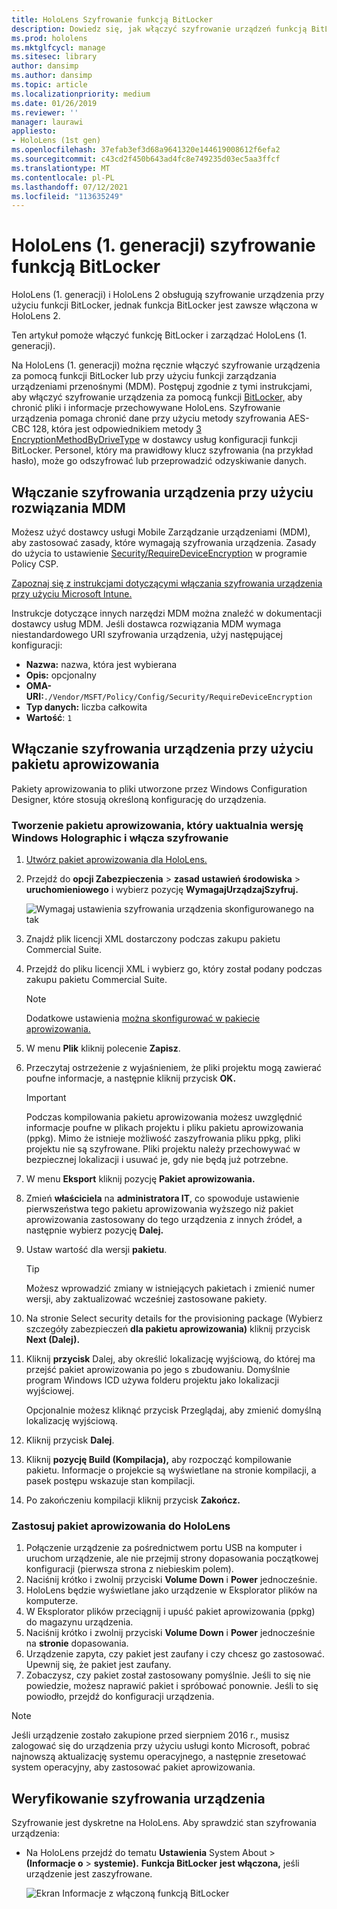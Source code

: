 ```yaml
---
title: HoloLens Szyfrowanie funkcją BitLocker
description: Dowiedz się, jak włączyć szyfrowanie urządzeń funkcją BitLocker w celu ochrony plików przechowywanych na urządzeniach HoloLens rzeczywistości mieszanej.
ms.prod: hololens
ms.mktglfcycl: manage
ms.sitesec: library
author: dansimp
ms.author: dansimp
ms.topic: article
ms.localizationpriority: medium
ms.date: 01/26/2019
ms.reviewer: ''
manager: laurawi
appliesto:
- HoloLens (1st gen)
ms.openlocfilehash: 37efab3ef3d68a9641320e144619008612f6efa2
ms.sourcegitcommit: c43cd2f450b643ad4fc8e749235d03ec5aa3ffcf
ms.translationtype: MT
ms.contentlocale: pl-PL
ms.lasthandoff: 07/12/2021
ms.locfileid: "113635249"
---
```

# <a name="hololens-1st-gen-bitlocker-encryption"></a>HoloLens (1. generacji) szyfrowanie funkcją BitLocker

HoloLens (1. generacji) i HoloLens 2 obsługują szyfrowanie urządzenia przy użyciu funkcji BitLocker, jednak funkcja BitLocker jest zawsze włączona w HoloLens 2.

Ten artykuł pomoże włączyć funkcję BitLocker i zarządzać HoloLens (1. generacji).

Na HoloLens (1. generacji) można ręcznie włączyć szyfrowanie urządzenia za pomocą funkcji BitLocker lub przy użyciu funkcji zarządzania urządzeniami przenośnymi (MDM). Postępuj zgodnie z tymi instrukcjami, aby włączyć szyfrowanie urządzenia za pomocą funkcji [BitLocker,](/windows/security/information-protection/bitlocker/bitlocker-device-encryption-overview-windows-10#bitlocker-device-encryption) aby chronić pliki i informacje przechowywane HoloLens. Szyfrowanie urządzenia pomaga chronić dane przy użyciu metody szyfrowania AES-CBC 128, która jest odpowiednikiem metody [3 EncryptionMethodByDriveType](/windows/client-management/mdm/bitlocker-csp#encryptionmethodbydrivetype) w dostawcy usług konfiguracji funkcji BitLocker. Personel, który ma prawidłowy klucz szyfrowania (na przykład hasło), może go odszyfrować lub przeprowadzić odzyskiwanie danych.

## <a name="enable-device-encryption-using-mdm"></a>Włączanie szyfrowania urządzenia przy użyciu rozwiązania MDM

Możesz użyć dostawcy usługi Mobile Zarządzanie urządzeniami (MDM), aby zastosować zasady, które wymagają szyfrowania urządzenia. Zasady do użycia to ustawienie [Security/RequireDeviceEncryption](/windows/client-management/mdm/policy-csp-security#security-requiredeviceencryption) w programie Policy CSP.

[Zapoznaj się z instrukcjami dotyczącymi włączania szyfrowania urządzenia przy użyciu Microsoft Intune.](/intune/compliance-policy-create-windows#windows-holographic-for-business)

Instrukcje dotyczące innych narzędzi MDM można znaleźć w dokumentacji dostawcy usług MDM. Jeśli dostawca rozwiązania MDM wymaga niestandardowego URI szyfrowania urządzenia, użyj następującej konfiguracji:

- **Nazwa:** nazwa, która jest wybierana
- **Opis:** opcjonalny
- **OMA-URI:**`./Vendor/MSFT/Policy/Config/Security/RequireDeviceEncryption`
- **Typ danych:** liczba całkowita
- **Wartość**: `1`

## <a name="enable-device-encryption-using-a-provisioning-package"></a>Włączanie szyfrowania urządzenia przy użyciu pakietu aprowizowania

Pakiety aprowizowania to pliki utworzone przez Windows Configuration Designer, które stosują określoną konfigurację do urządzenia. 

### <a name="create-a-provisioning-package-that-upgrades-the-windows-holographic-edition-and-enables-encryption"></a>Tworzenie pakietu aprowizowania, który uaktualnia wersję Windows Holographic i włącza szyfrowanie

1. [Utwórz pakiet aprowizowania dla HoloLens.](hololens-provisioning.md)
1. Przejdź do **opcji Zabezpieczenia**  >  **zasad ustawień środowiska**  >  **uruchomieniowego** i wybierz pozycję **WymagajUrządzajSzyfruj.**

    ![Wymagaj ustawienia szyfrowania urządzenia skonfigurowanego na tak](images/device-encryption.png)

1. Znajdź plik licencji XML dostarczony podczas zakupu pakietu Commercial Suite.

1. Przejdź do pliku licencji XML i wybierz go, który został podany podczas zakupu pakietu Commercial Suite.
    > [!NOTE]
    > Dodatkowe ustawienia [można skonfigurować w pakiecie aprowizowania.](hololens-provisioning.md)

1. W menu **Plik** kliknij polecenie **Zapisz**. 

1. Przeczytaj ostrzeżenie z wyjaśnieniem, że pliki projektu mogą zawierać poufne informacje, a następnie kliknij przycisk **OK.**

    > [!IMPORTANT]
    > Podczas kompilowania pakietu aprowizowania możesz uwzględnić informacje poufne w plikach projektu i pliku pakietu aprowizowania (ppkg). Mimo że istnieje możliwość zaszyfrowania pliku ppkg, pliki projektu nie są szyfrowane. Pliki projektu należy przechowywać w bezpiecznej lokalizacji i usuwać je, gdy nie będą już potrzebne.

1. W menu **Eksport** kliknij pozycję **Pakiet aprowizowania.**
1. Zmień **właściciela** na **administratora IT**, co spowoduje ustawienie pierwszeństwa tego pakietu aprowizowania wyższego niż pakiet aprowizowania zastosowany do tego urządzenia z innych źródeł, a następnie wybierz pozycję **Dalej.**
1. Ustaw wartość dla wersji **pakietu**.

    > [!TIP]
    > Możesz wprowadzić zmiany w istniejących pakietach i zmienić numer wersji, aby zaktualizować wcześniej zastosowane pakiety.

1. Na stronie Select security details for the provisioning package (Wybierz szczegóły zabezpieczeń **dla pakietu aprowizowania)** kliknij przycisk **Next (Dalej).**
1. Kliknij **przycisk** Dalej, aby określić lokalizację wyjściową, do której ma przejść pakiet aprowizowania po jego s zbudowaniu. Domyślnie program Windows ICD używa folderu projektu jako lokalizacji wyjściowej.

    Opcjonalnie możesz kliknąć przycisk Przeglądaj, aby zmienić domyślną lokalizację wyjściową.

1. Kliknij przycisk **Dalej**.
1. Kliknij **pozycję Build (Kompilacja),** aby rozpocząć kompilowanie pakietu. Informacje o projekcie są wyświetlane na stronie kompilacji, a pasek postępu wskazuje stan kompilacji.
1. Po zakończeniu kompilacji kliknij przycisk **Zakończ.**

### <a name="apply-the-provisioning-package-to-hololens"></a>Zastosuj pakiet aprowizowania do HoloLens

1. Połączenie urządzenie za pośrednictwem portu USB na komputer i uruchom urządzenie, ale nie przejmij strony dopasowania początkowej konfiguracji (pierwsza strona z niebieskim polem). 
1. Naciśnij krótko i zwolnij przyciski **Volume Down** i **Power** jednocześnie.
1. HoloLens będzie wyświetlane jako urządzenie w Eksplorator plików na komputerze.
1. W Eksplorator plików przeciągnij i upuść pakiet aprowizowania (ppkg) do magazynu urządzenia.
1. Naciśnij krótko i zwolnij przyciski **Volume Down** i **Power** jednocześnie na **stronie** dopasowania.
1. Urządzenie zapyta, czy pakiet jest zaufany i czy chcesz go zastosować. Upewnij się, że pakiet jest zaufany.
1. Zobaczysz, czy pakiet został zastosowany pomyślnie. Jeśli to się nie powiedzie, możesz naprawić pakiet i spróbować ponownie. Jeśli to się powiodło, przejdź do konfiguracji urządzenia.

> [!NOTE]
> Jeśli urządzenie zostało zakupione przed sierpniem 2016 r., musisz zalogować się do urządzenia przy użyciu usługi konto Microsoft, pobrać najnowszą aktualizację systemu operacyjnego, a następnie zresetować system operacyjny, aby zastosować pakiet aprowizowania.

## <a name="verify-device-encryption"></a>Weryfikowanie szyfrowania urządzenia

Szyfrowanie jest dyskretne na HoloLens. Aby sprawdzić stan szyfrowania urządzenia:

- Na HoloLens przejdź do tematu **Ustawienia** System About  >  **(Informacje o**  >  **systemie).** **Funkcja BitLocker** **jest włączona,** jeśli urządzenie jest zaszyfrowane. 

    ![Ekran Informacje z włączoną funkcją BitLocker](images/about-encryption.png)
